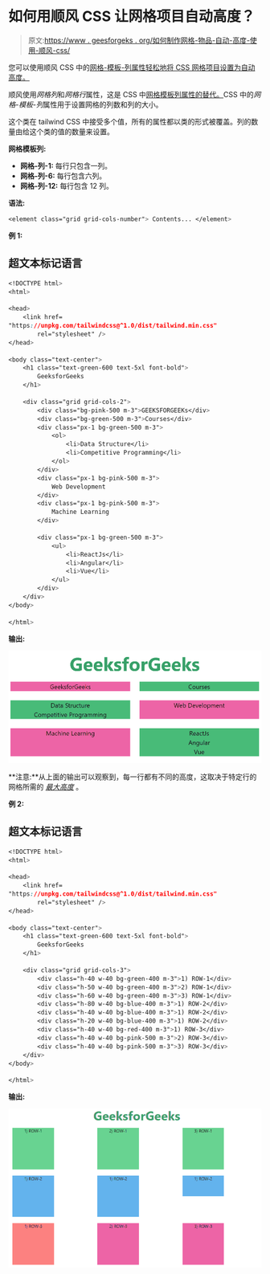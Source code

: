 # 如何用顺风 CSS 让网格项目自动高度？

> 原文:[https://www . geesforgeks . org/如何制作网格-物品-自动-高度-使用-顺风-css/](https://www.geeksforgeeks.org/how-to-make-grid-items-auto-height-using-tailwind-css/)

您可以使用顺风 CSS 中的[网格-模板-列属性轻松地将 CSS 网格项目设置为自动高度。](https://www.geeksforgeeks.org/css-grid-template-columns-property/)

顺风使用*网格列*和*网格行*属性，这是 CSS 中[网格模板列属性的替代。](https://www.geeksforgeeks.org/css-grid-template-columns-property/)CSS 中的*网格-模板-列*属性用于设置网格的列数和列的大小。

这个类在 tailwind CSS 中接受多个值，所有的属性都以类的形式被覆盖。列的数量由给这个类的值的数量来设置。

**网格模板列:**

*   **网格-列-1:** 每行只包含一列。
*   **网格-列-6:** 每行包含六列。
*   **网格-列-12:** 每行包含 12 列。

**语法:**

```css
<element class="grid grid-cols-number"> Contents... </element>
```

**例 1:**

## 超文本标记语言

```css
<!DOCTYPE html>
<html>

<head>
    <link href=
"https://unpkg.com/tailwindcss@^1.0/dist/tailwind.min.css"
        rel="stylesheet" />
</head>

<body class="text-center">
    <h1 class="text-green-600 text-5xl font-bold">
        GeeksforGeeks
    </h1>

    <div class="grid grid-cols-2">
        <div class="bg-pink-500 m-3">GEEKSFORGEEKs</div>
        <div class="bg-green-500 m-3">Courses</div>
        <div class="px-1 bg-green-500 m-3">
            <ol>
                <li>Data Structure</li>
                <li>Competitive Programming</li>
            </ol>
        </div>
        <div class="px-1 bg-pink-500 m-3">
            Web Development
        </div>
        <div class="px-1 bg-pink-500 m-3">
            Machine Learning
        </div>

        <div class="px-1 bg-green-500 m-3">
            <ul>
                <li>ReactJs</li>
                <li>Angular</li>
                <li>Vue</li>
            </ul>
        </div>
    </div>
</body>

</html>
```

**输出:**

![](img/d76bb8ca9b55295d8a6d50dd99467205.png)

**注意:**从上面的输出可以观察到，每一行都有不同的高度，这取决于特定行的网格所需的 [*最大高度*](https://www.geeksforgeeks.org/tailwind-css-max-height/) 。

**例 2:**

## 超文本标记语言

```css
<!DOCTYPE html>
<html>

<head>
    <link href=
"https://unpkg.com/tailwindcss@^1.0/dist/tailwind.min.css"
        rel="stylesheet" />
</head>

<body class="text-center">
    <h1 class="text-green-600 text-5xl font-bold">
        GeeksforGeeks
    </h1>

    <div class="grid grid-cols-3">
        <div class="h-40 w-40 bg-green-400 m-3">1) ROW-1</div>
        <div class="h-50 w-40 bg-green-400 m-3">2) ROW-1</div>
        <div class="h-60 w-40 bg-green-400 m-3">3) ROW-1</div>
        <div class="h-80 w-40 bg-blue-400 m-3">1) ROW-2</div>
        <div class="h-40 w-40 bg-blue-400 m-3">1) ROW-2</div>
        <div class="h-20 w-40 bg-blue-400 m-3">1) ROW-2</div>
        <div class="h-40 w-40 bg-red-400 m-3">1) ROW-3</div>
        <div class="h-40 w-40 bg-pink-500 m-3">2) ROW-3</div>
        <div class="h-40 w-40 bg-pink-500 m-3">3) ROW-3</div>
    </div>
</body>

</html>
```

**输出:**

![](img/28358d75a281189c5659f4cada786396.png)